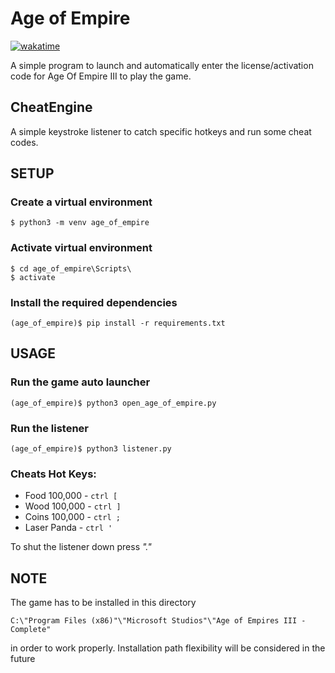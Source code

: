 # Age of Empire
[![wakatime](https://wakatime.com/badge/github/kurtiz/age-of-empire-auto.svg)](https://wakatime.com/badge/github/kurtiz/age-of-empire-auto)

A simple program to launch and automatically enter the license/activation 
code for Age Of Empire III to play the game.

## CheatEngine
A simple keystroke listener to catch specific hotkeys and run some cheat codes.

## SETUP
### Create a virtual environment
```commandline
$ python3 -m venv age_of_empire
```
### Activate virtual environment

```commandline
$ cd age_of_empire\Scripts\
$ activate
```

### Install the required dependencies
```commandline
(age_of_empire)$ pip install -r requirements.txt
```

## USAGE
### Run the game auto launcher
```commandline
(age_of_empire)$ python3 open_age_of_empire.py 
```

### Run the listener
```commandline
(age_of_empire)$ python3 listener.py 
```
### Cheats Hot Keys:
- Food 100,000 - `ctrl [`
- Wood 100,000 - `ctrl ]`
- Coins 100,000 - `ctrl ;`
- Laser Panda - `ctrl '`

To shut the listener down press *"."* 

## NOTE
The game has to be installed in this directory
```jsonpath
C:\"Program Files (x86)"\"Microsoft Studios"\"Age of Empires III - Complete"
```
in order to work properly. Installation path flexibility will be considered 
in the future
